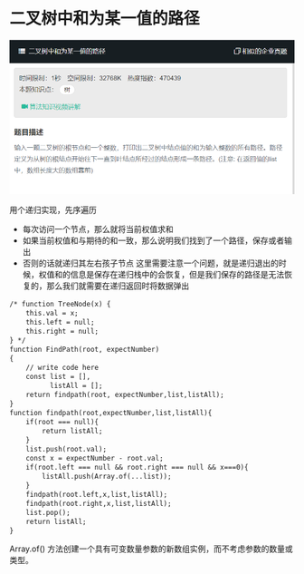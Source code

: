 # 二叉树中和为某一值的路径

![](img/二叉树中和为某一值的路径.png)  

用个递归实现，先序遍历  
- 每次访问一个节点，那么就将当前权值求和
- 如果当前权值和与期待的和一致，那么说明我们找到了一个路径，保存或者输出
- 否则的话就递归其左右孩子节点 这里需要注意一个问题，就是递归退出的时候，权值和的信息是保存在递归栈中的会恢复，但是我们保存的路径是无法恢复的，那么我们就需要在递归返回时将数据弹出

```
/* function TreeNode(x) {
    this.val = x;
    this.left = null;
    this.right = null;
} */
function FindPath(root, expectNumber)
{
    // write code here
    const list = [],
          listAll = [];
    return findpath(root, expectNumber,list,listAll);
}
function findpath(root,expectNumber,list,listAll){
    if(root === null){
        return listAll;
    }
    list.push(root.val);
    const x = expectNumber - root.val;
    if(root.left === null && root.right === null && x===0){
        listAll.push(Array.of(...list));
    }
    findpath(root.left,x,list,listAll);
    findpath(root.right,x,list,listAll);
    list.pop();
    return listAll;
}
```
Array.of() 方法创建一个具有可变数量参数的新数组实例，而不考虑参数的数量或类型。